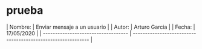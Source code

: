 # prueba
| Nombre:                         | Enviar mensaje a un usuario
|
| Autor:                          | Arturo Garcia                                               |
| Fecha:                            | 17/05/2020                                              |
| ----------------------------------- | ------------------------------------------------------------ |
